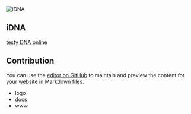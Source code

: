 ![iDNA](http://logo.idna.pl/1/cover.png)
## iDNA
[testy DNA online](http://www.idna.pl/)



## Contribution
You can use the [editor on GitHub](https://github.com/i-dna/www/edit/main/README.md) to maintain and preview the content for your website in Markdown files.

+ logo
+ docs
+ www

